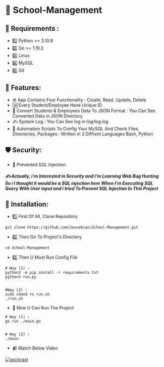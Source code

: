 # 🏫 School-Management

## 👀 Requirements :
- 1️⃣ Python >= 3.10.8
- 2️⃣ Go >= 1.19.3
- 3️⃣ Linux
- 4️⃣ MySQL
- 5️⃣ Git

## 🦾 Features:
- ⚙️ App Contains Four Functionality : Create, Read, Update, Delete
- 🆔 Every Student/Employee Have Unique ID
- 🔗 Convert Students & Employees Data To JSON Format : You Can See Converted Data in JSON Directory
- ✍️ System Log : You Can See log in log/log.log
- 🤖 Automation Scripts To Config Your MySQL And Check Files, Directories, Packages : Written in 2 Diffrent Languages Bash, Python

## 🛡 Security:
- 💉 Prevented SQL Injection
##### ✍️ Actually, i'm Interested in Security and i'm Learning Web Bug Hunting So i I thought it would be a SQL injection here When I'm Executing SQL Query With User input and i tried To Prevent SQL Injection In This Project

## 🏁 Installation:
- 1️⃣ First Of All, Clone Repository
```
git clone https://github.com/JesusKian/School-Management.git
```

- 2️⃣ Then Go To Project's Directory
```
cd School-Management
```


- 3️⃣ Then U Must Run Config File
```
# Way (1) :
python3 -m pip install -r requirements.txt
python3 run.py


#Way (2) :
sudo chmod +x run.sh
./run.sh
```

- 🎒 Now U Can Run The Project
```
# Way (1) :
go run ./main.go


# Way (2) :
./main
```

- 📹 Watch Below Video

[![asciicast](https://asciinema.org/a/qQfKMAr2DOTV4HJcO706ytprS.svg)](https://asciinema.org/a/qQfKMAr2DOTV4HJcO706ytprS)
